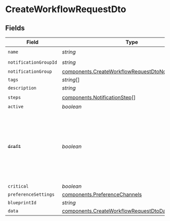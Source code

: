 # CreateWorkflowRequestDto


## Fields

| Field                                                                                                                        | Type                                                                                                                         | Required                                                                                                                     | Description                                                                                                                  |
| ---------------------------------------------------------------------------------------------------------------------------- | ---------------------------------------------------------------------------------------------------------------------------- | ---------------------------------------------------------------------------------------------------------------------------- | ---------------------------------------------------------------------------------------------------------------------------- |
| `name`                                                                                                                       | *string*                                                                                                                     | :heavy_check_mark:                                                                                                           | N/A                                                                                                                          |
| `notificationGroupId`                                                                                                        | *string*                                                                                                                     | :heavy_check_mark:                                                                                                           | N/A                                                                                                                          |
| `notificationGroup`                                                                                                          | [components.CreateWorkflowRequestDtoNotificationGroup](../../models/components/createworkflowrequestdtonotificationgroup.md) | :heavy_minus_sign:                                                                                                           | N/A                                                                                                                          |
| `tags`                                                                                                                       | *string*[]                                                                                                                   | :heavy_minus_sign:                                                                                                           | N/A                                                                                                                          |
| `description`                                                                                                                | *string*                                                                                                                     | :heavy_minus_sign:                                                                                                           | N/A                                                                                                                          |
| `steps`                                                                                                                      | [components.NotificationStep](../../models/components/notificationstep.md)[]                                                 | :heavy_check_mark:                                                                                                           | N/A                                                                                                                          |
| `active`                                                                                                                     | *boolean*                                                                                                                    | :heavy_minus_sign:                                                                                                           | N/A                                                                                                                          |
| ~~`draft`~~                                                                                                                  | *boolean*                                                                                                                    | :heavy_minus_sign:                                                                                                           | : warning: ** DEPRECATED **: This will be removed in a future release, please migrate away from it as soon as possible.      |
| `critical`                                                                                                                   | *boolean*                                                                                                                    | :heavy_minus_sign:                                                                                                           | N/A                                                                                                                          |
| `preferenceSettings`                                                                                                         | [components.PreferenceChannels](../../models/components/preferencechannels.md)                                               | :heavy_minus_sign:                                                                                                           | N/A                                                                                                                          |
| `blueprintId`                                                                                                                | *string*                                                                                                                     | :heavy_minus_sign:                                                                                                           | N/A                                                                                                                          |
| `data`                                                                                                                       | [components.CreateWorkflowRequestDtoData](../../models/components/createworkflowrequestdtodata.md)                           | :heavy_minus_sign:                                                                                                           | N/A                                                                                                                          |